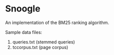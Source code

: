 # Snoogle

An implementation of the BM25 ranking algorithm.

Sample data files:

1. queries.txt (stemmed queries)
2. tccorpus.txt (page corpus)
